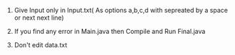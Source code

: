 1) Give Input only in Input.txt( As options a,b,c,d with sepreated by a space or next next line)


2) If you find any error in Main.java then Compile and Run Final.java

3) Don't edit data.txt

